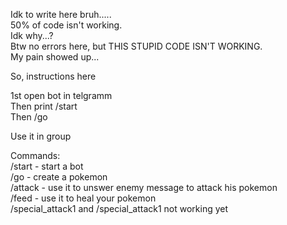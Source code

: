 Idk to write here bruh.....                     
50% of code isn't working.                          
Idk why...?                              
Btw no errors here, but THIS STUPID CODE ISN'T WORKING.                               
My pain showed up...




So, instructions here                      
                                                
                                             
1st open bot in telgramm                  
Then print /start                       
Then /go                         


Use it in group                  


Commands:                               
  /start - start a bot                 
  /go - create a pokemon                   
  /attack - use it to unswer enemy message to attack his pokemon                    
  /feed - use it to heal your pokemon                       
  /special_attack1 and /special_attack1 not working yet                    
